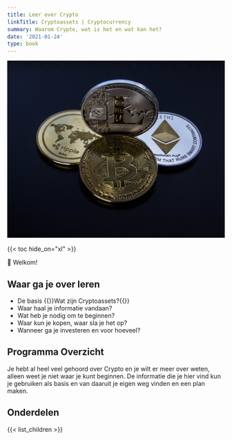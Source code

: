 ```yaml
---
title: Leer over Crypto
linkTitle: Cryptoassets | Cryptocurrency
summary: Waarom Crypto, wat is het en wat kan het?
date: '2021-01-24'
type: book
---
```


![crypto-coins](crypto.-coins.jpg "Photo by Worldspectrum from Pexels")

{{< toc hide_on="xl" >}}

👋 Welkom!
## Waar ga je over leren

- De basis {{<hl>}}Wat zijn Cryptoassets?{{</hl>}}
- Waar haal je informatie vandaan?
- Wat heb je nodig om te beginnen?
- Waar kun je kopen, waar sla je het op?
- Wanneer ga je investeren en voor hoeveel?

## Programma Overzicht

Je hebt al heel veel gehoord over Crypto en je wilt er meer over weten,
alleen weet je niet waar je kunt beginnen. De informatie die je hier vind kun je gebruiken als basis en van daaruit je eigen weg vinden en een plan maken.

## Onderdelen

{{< list_children >}}

